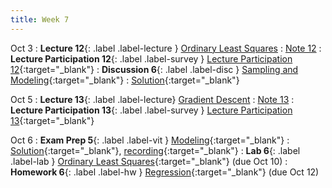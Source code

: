 ```yaml
---
title: Week 7
---
```


Oct 3
: **Lecture 12**{: .label .label-lecture } [Ordinary Least Squares](lecture/lec12)
    : [Note 12](https://ds100.org/course-notes/ols/ols.html)
: **Lecture Participation 12**{: .label .label-survey } [Lecture Participation 12](https://app.sli.do/event/jHqMy9U1RNfXzSx8UZLguw/embed/polls/65b24171-4e40-4e02-abe5-a114c65ad6b6){:target="\_blank"}
: **Discussion 6**{: .label .label-disc } [Sampling and Modeling](https://drive.google.com/file/d/1Rq-Y3lhDr6bx4kF9ymLepwD9G-HM8DvL/view?usp=sharing){:target="_blank"}
    : [Solution](https://drive.google.com/file/d/1s4XKM3SGgbwNw1KcqtfX1voopqudsW4a/view?usp=sharing){:target="_blank"}

Oct 5
: **Lecture 13**{: .label .label-lecture} [Gradient Descent](lecture/lec13)
    : [Note 13](https://ds100.org/course-notes/gradient_descent/gradient_descent.html)
: **Lecture Participation 13**{: .label .label-survey } [Lecture Participation 13](https://app.sli.do/event/covBqdWiqNG7ZGPkLQYHfa/embed/polls/dfc59884-2d6d-4fb5-b9bd-efc3f25d6add){:target="_blank"}

Oct 6
: **Exam Prep 5**{: .label .label-vit } [Modeling](https://drive.google.com/file/d/1vombvzd1KnDEdUjyiYXQormCnxHflgpb/view?usp=sharing){:target="_blank"}
    : [Solution](https://drive.google.com/file/d/1blQsU6zsGJE0TNaEJCcAbxG9uXiVxlyj/view?usp=sharing){:target="_blank"}, [recording](https://youtu.be/cpV7iqwcr-o){:target="_blank"}
: **Lab 6**{: .label .label-lab } [Ordinary Least Squares](https://data100.datahub.berkeley.edu/hub/user-redirect/git-pull?repo=https%3A%2F%2Fgithub.com%2FDS-100%2Ffa23-student&urlpath=lab%2Ftree%2Ffa23-student%2Flab%2Flab06%2Flab06.ipynb&branch=main){:target="_blank"} (due Oct 10)
: **Homework 6**{: .label .label-hw } [Regression](https://drive.google.com/file/d/1f4588nHbOujWf1wu_pJDkzY8JUfH4K8H/view?usp=sharing){:target="_blank"} (due Oct 12)
